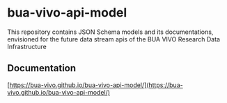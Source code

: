# bua-vivo-api-model
This repository contains JSON Schema models and its documentations, envisioned for the future data stream apis of the BUA VIVO Research Data Infrastructure

## Documentation
[https://bua-vivo.github.io/bua-vivo-api-model/](https://bua-vivo.github.io/bua-vivo-api-model/)
